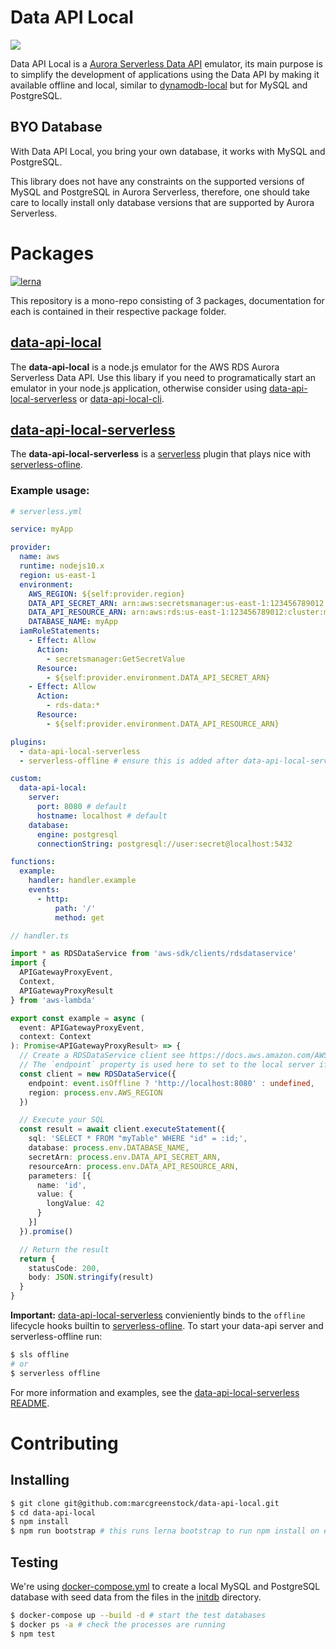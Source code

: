 # Data API Local

![](https://github.com/marcgreenstock/data-api-local/workflows/master/badge.svg)

Data API Local is a [Aurora Serverless Data API](https://aws.amazon.com/blogs/aws/new-data-api-for-amazon-aurora-serverless/) emulator, its main purpose is to simplify the development of applications using the Data API by making it available offline and local, similar to [dynamodb-local](https://github.com/rynop/dynamodb-local) but for MySQL and PostgreSQL.

## BYO Database

With Data API Local, you bring your own database, it works with MySQL and PostgreSQL.

This library does not have any constraints on the supported versions of MySQL and PostgreSQL in Aurora Serverless, therefore, one should take care to locally install only database versions that are supported by Aurora Serverless.

# Packages

[![lerna](https://img.shields.io/badge/maintained%20with-lerna-cc00ff.svg)](https://lerna.js.org/)

This repository is a mono-repo consisting of 3 packages, documentation for each is contained in their respective package folder.

## [data-api-local](packages/data-api-local)

The **data-api-local** is a node.js emulator for the AWS RDS Aurora Serverless Data API. Use this libary if you need to programatically start an emulator in your node.js application, otherwise consider using [data-api-local-serverless](packages/data-api-local-serverless) or [data-api-local-cli](packages/data-api-local-cli).

## [data-api-local-serverless](packages/data-api-local-serverless)

The **data-api-local-serverless** is a [serverless](https://serverless.com/) plugin that plays nice with [serverless-ofline](https://github.com/dherault/serverless-offline).


### Example usage:

```yml
# serverless.yml

service: myApp

provider:
  name: aws
  runtime: nodejs10.x
  region: us-east-1
  environment:
    AWS_REGION: ${self:provider.region}
    DATA_API_SECRET_ARN: arn:aws:secretsmanager:us-east-1:123456789012:secret:myApp
    DATA_API_RESOURCE_ARN: arn:aws:rds:us-east-1:123456789012:cluster:myApp
    DATABASE_NAME: myApp
  iamRoleStatements:
    - Effect: Allow
      Action:
        - secretsmanager:GetSecretValue
      Resource:
        - ${self:provider.environment.DATA_API_SECRET_ARN}
    - Effect: Allow
      Action:
        - rds-data:*
      Resource:
        - ${self:provider.environment.DATA_API_RESOURCE_ARN}

plugins:
  - data-api-local-serverless
  - serverless-offline # ensure this is added after data-api-local-serverless

custom:
  data-api-local:
    server:
      port: 8080 # default
      hostname: localhost # default
    database:
      engine: postgresql
      connectionString: postgresql://user:secret@localhost:5432

functions:
  example:
    handler: handler.example
    events:
      - http:
          path: '/'
          method: get
```

```ts
// handler.ts

import * as RDSDataService from 'aws-sdk/clients/rdsdataservice'
import {
  APIGatewayProxyEvent,
  Context,
  APIGatewayProxyResult
} from 'aws-lambda'

export const example = async (
  event: APIGatewayProxyEvent,
  context: Context
): Promise<APIGatewayProxyResult> => {
  // Create a RDSDataService client see https://docs.aws.amazon.com/AWSJavaScriptSDK/latest/AWS/RDSDataService.html
  // The `endpoint` property is used here to set to the local server if `event.isOffline` is truthy.
  const client = new RDSDataService({
    endpoint: event.isOffline ? 'http://localhost:8080' : undefined,
    region: process.env.AWS_REGION
  })

  // Execute your SQL
  const result = await client.executeStatement({
    sql: 'SELECT * FROM "myTable" WHERE "id" = :id;',
    database: process.env.DATABASE_NAME,
    secretArn: process.env.DATA_API_SECRET_ARN,
    resourceArn: process.env.DATA_API_RESOURCE_ARN,
    parameters: [{
      name: 'id',
      value: {
        longValue: 42
      }
    }]
  }).promise()

  // Return the result
  return {
    statusCode: 200,
    body: JSON.stringify(result)
  }
}
```

**Important:** [data-api-local-serverless](packages/data-api-local-serverless) convieniently binds to the `offline` lifecycle hooks builtin to [serverless-ofline](https://github.com/dherault/serverless-offline). To start  your data-api server and serverless-offline run:

```sh
$ sls offline
# or
$ serverless offline
```

For more information and examples, see the [data-api-local-serverless README](packages/data-api-local-serverless).

# Contributing

## Installing

```sh
$ git clone git@github.com:marcgreenstock/data-api-local.git
$ cd data-api-local
$ npm install
$ npm run bootstrap # this runs lerna bootstrap to run npm install on each package and npm link the packages together.
```

## Testing

We're using [docker-compose.yml](docker-compose.yml) to create a local MySQL and PostgreSQL database with seed data from the files in the [initdb](initdb) directory.

```sh
$ docker-compose up --build -d # start the test databases
$ docker ps -a # check the processes are running
$ npm test
```
